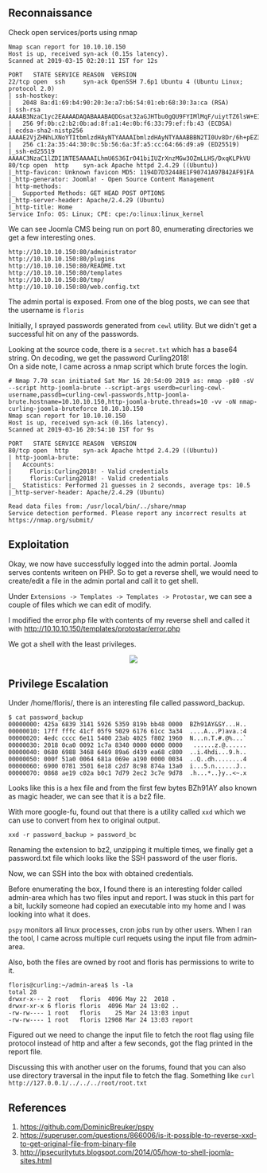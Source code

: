 ## Reconnaissance

Check open services/ports using nmap 

```
Nmap scan report for 10.10.10.150
Host is up, received syn-ack (0.15s latency).
Scanned at 2019-03-15 02:20:11 IST for 12s

PORT   STATE SERVICE REASON  VERSION
22/tcp open  ssh     syn-ack OpenSSH 7.6p1 Ubuntu 4 (Ubuntu Linux; protocol 2.0)
| ssh-hostkey:
|   2048 8a:d1:69:b4:90:20:3e:a7:b6:54:01:eb:68:30:3a:ca (RSA)
| ssh-rsa AAAAB3NzaC1yc2EAAAADAQABAAABAQDGsat32aGJHTbu0gQU9FYIMlMqF/uiytTZ6lsW+EIodvlPp6Cu5VHfs2iEFd5nfn0s+97qTfJ258lf7Gk3rHrULvCrUif2wThIeW3m4fS5j6O2ZPjv0Gl5g02TItSklwQmjJfyH0KR5b1D9bGCXQV3Gm585DD8wZrOpTxDjGCnmByYoHitfG6sa1LC7Sckb8g9Km40fvfKPPWMHgzUhXC3g3wXyjXXeByZvhjbAAuOv7MKda6MjeNUH71hkiQRkTwZ8qqY9fbDDnSKOHdkC2Scs+8tcpz8AIekc/hmDSn+QKbs+3iV0FLoW9TOPmT8xz45etnqW6DhhlcrO7aFju33
|   256 9f:0b:c2:b2:0b:ad:8f:a1:4e:0b:f6:33:79:ef:fb:43 (ECDSA)
| ecdsa-sha2-nistp256 AAAAE2VjZHNhLXNoYTItbmlzdHAyNTYAAAAIbmlzdHAyNTYAAABBBN2TI0Uv8Dr/6h+pEZ34kyKx7H6tD1gC/FB4q19PO4klA767pC7YVB3NTdEs2TGI+8XAevVqHiQv/8ZniMwG9IU=
|   256 c1:2a:35:44:30:0c:5b:56:6a:3f:a5:cc:64:66:d9:a9 (ED25519)
|_ssh-ed25519 AAAAC3NzaC1lZDI1NTE5AAAAILhmU6S36IrO41biIUZrXnzMGw3OZmLLHS/DxqKLPkVU
80/tcp open  http    syn-ack Apache httpd 2.4.29 ((Ubuntu))
|_http-favicon: Unknown favicon MD5: 1194D7D32448E1F90741A97B42AF91FA
|_http-generator: Joomla! - Open Source Content Management
| http-methods:
|_  Supported Methods: GET HEAD POST OPTIONS
|_http-server-header: Apache/2.4.29 (Ubuntu)
|_http-title: Home
Service Info: OS: Linux; CPE: cpe:/o:linux:linux_kernel
```

We can see Joomla CMS being run on port 80, enumerating directories we get a few interesting ones. 

```
http://10.10.10.150:80/administrator 
http://10.10.10.150:80/plugins 
http://10.10.10.150:80/README.txt 
http://10.10.10.150:80/templates 
http://10.10.10.150:80/tmp/ 
http://10.10.10.150:80/web.config.txt 
```

The admin portal is exposed. From one of the blog posts, we can see that the username is `floris`

Initially, I sprayed passwords generated from `cewl` utility. But we didn't get a successful hit on any of the passwords. 

Looking at the source code, there is a `secret.txt` which has a base64 string. On decoding, we get the password Curling2018! <br>
On a side note, I came across a nmap script which brute forces the login. 

```
# Nmap 7.70 scan initiated Sat Mar 16 20:54:09 2019 as: nmap -p80 -sV --script http-joomla-brute --script-args userdb=curling-cewl-username,passdb=curling-cewl-passwords,http-joomla-brute.hostname=10.10.10.150,http-joomla-brute.threads=10 -vv -oN nmap-curling-joomla-bruteforce 10.10.10.150
Nmap scan report for 10.10.10.150
Host is up, received syn-ack (0.16s latency).
Scanned at 2019-03-16 20:54:10 IST for 9s

PORT   STATE SERVICE REASON  VERSION
80/tcp open  http    syn-ack Apache httpd 2.4.29 ((Ubuntu))
| http-joomla-brute:
|   Accounts:
|     Floris:Curling2018! - Valid credentials
|     floris:Curling2018! - Valid credentials
|_  Statistics: Performed 21 guesses in 2 seconds, average tps: 10.5
|_http-server-header: Apache/2.4.29 (Ubuntu)

Read data files from: /usr/local/bin/../share/nmap
Service detection performed. Please report any incorrect results at https://nmap.org/submit/
```

## Exploitation

Okay, we now have successfully logged into the admin portal. Joomla serves contents writeen on PHP.
So to get a reverse shell, we would need to create/edit a file in the admin portal and call it to get shell. 

Under `Extensions -> Templates -> Templates -> Protostar`, we can see a couple of files which we can edit of modify. 

I modified the error.php file with contents of my reverse shell and called it with http://10.10.10.150/templates/protostar/error.php

We got a shell with the least privileges. 

<p align="center">
  <img src="https://github.com/gameFace22/vulnmachine-walkthrough/blob/master/images/floris-shell.png">
</p>

## Privilege Escalation 

Under /home/floris/, there is an interesting file called password_backup.

```
$ cat password_backup
00000000: 425a 6839 3141 5926 5359 819b bb48 0000  BZh91AY&SY...H..
00000010: 17ff fffc 41cf 05f9 5029 6176 61cc 3a34  ....A...P)ava.:4
00000020: 4edc cccc 6e11 5400 23ab 4025 f802 1960  N...n.T.#.@%...`
00000030: 2018 0ca0 0092 1c7a 8340 0000 0000 0000   ......z.@......
00000040: 0680 6988 3468 6469 89a6 d439 ea68 c800  ..i.4hdi...9.h..
00000050: 000f 51a0 0064 681a 069e a190 0000 0034  ..Q..dh........4
00000060: 6900 0781 3501 6e18 c2d7 8c98 874a 13a0  i...5.n......J..
00000070: 0868 ae19 c02a b0c1 7d79 2ec2 3c7e 9d78  .h...*..}y..<~.x
```

Looks like this is a hex file and from the first few bytes BZh91AY also known as magic header, we can see that it is a bz2 file.

With more google-fu, found out that there is a utility called `xxd` which we can use to convert from hex to original output.

```
xxd -r password_backup > password_bc
```

Renaming the extension to bz2, unzipping it multiple times, we finally get a password.txt file which looks like the SSH password of the user floris. 

Now, we can SSH into the box with obtained credentials. 

Before enumerating the box, I found there is an interesting folder called admin-area which has two files input and report. 
I was stuck in this part for a bit, luckily someone had copied an executable into my home and I was looking into what it does. 

`pspy` monitors all linux processes, cron jobs run by other users. When I ran the tool, I came across multiple curl requets using the input file from admin-area. 

Also, both the files are owned by root and floris has permissions to write to it. 

```
floris@curling:~/admin-area$ ls -la
total 28
drwxr-x--- 2 root   floris  4096 May 22  2018 .
drwxr-xr-x 6 floris floris  4096 Mar 24 13:02 ..
-rw-rw---- 1 root   floris    25 Mar 24 13:03 input
-rw-rw---- 1 root   floris 12908 Mar 24 13:03 report
```

Figured out we need to change the input file to fetch the root flag using file protocol instead of http and after a few seconds, got the flag printed in the report file. 

Discussing this with another user on the forums, found that you can also use directory traversal in the input file to fetch the flag. 
Something like `curl http://127.0.0.1/../../../root/root.txt`

## References

1) https://github.com/DominicBreuker/pspy
2) https://superuser.com/questions/866006/is-it-possible-to-reverse-xxd-to-get-original-file-from-binary-file
3) http://jpsecuritytuts.blogspot.com/2014/05/how-to-shell-joomla-sites.html
